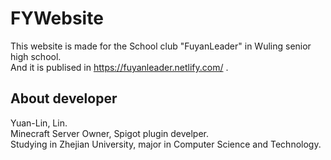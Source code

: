 # FYWebsite

This website is made for the School club "FuyanLeader" in Wuling senior high school.  
And it is publised in https://fuyanleader.netlify.com/ .  

## About developer

Yuan-Lin, Lin.  
Minecraft Server Owner, Spigot plugin develper.  
Studying in Zhejian University, major in Computer Science and Technology.  
